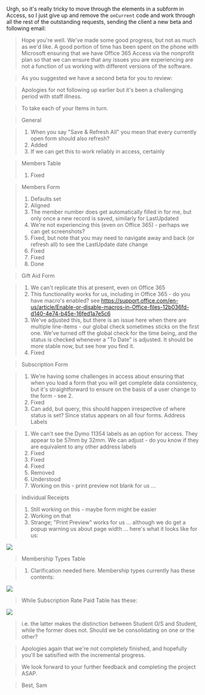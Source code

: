 Urgh, so it's really tricky to move through the elements in a subform in Access, so I just give up and remove the `onCurrent` code and work through all the rest of the outstanding requests, sending the client a new beta and following email:

> Hope you're well.  We've made some good progress, but not as much as we'd like.  A good portion of time has been spent on the phone with Microsoft ensuring that we have Office 365 Access via the nonprofit plan so that we can ensure that any issues you are experiencing are not a function of us working with different versions of the software.

> As you suggested we have a second beta for you to review:

> <DROPBOX LINK>

> Apologies for not following up earlier but it's been a challenging period with staff illness. 

> To take each of your Items in turn.

> General

> 1. When you say "Save & Refresh All" you mean that every currently open form should also refresh?
> 2. Added
> 3. If we can get this to work reliably in access, certainly

> Members Table
> 1. Fixed

> Members Form
> 1. Defaults set
> 2. Aligned
> 3. The member number does get automatically filled in for me, but only once a new record is saved, similarly for LastUpdated
> 4. We're not experiencing this (even on Office 365) - perhaps we can get screenshots?
> 5. Fixed, but note that you may need to navigate away and back (or refresh all) to see the LastUpdate date change
> 6. Fixed
> 7. Fixed
> 8. Done

> Gift Aid Form

> 1. We can't replicate this at present, even on Office 365
> 2. This functionality works for us, including in Office 365 - do you have macro's enabled? see https://support.office.com/en-us/article/Enable-or-disable-macros-in-Office-files-12b036fd-d140-4e74-b45e-16fed1a7e5c6
> 3. We've adjusted this, but there is an issue here when there are multiple line-items - our global check sometimes sticks on the first one.  We've turned off the global check for the time being, and the status is checked whenever a "To Date" is adjusted.  It should be more stable now, but see how you find it.
> 4. Fixed

> Subscription Form

> 1. We're having some challenges in access about ensuring that when you load a form that you will get complete data consistency, but it's straightforward to ensure on the basis of a user change to the form - see 2.
> 2. Fixed
> 3. Can add, but query, this should happen irrespective of where status is set?  Since status appears on all four forms.
Address Labels

> 1. We can't see the Dymo 11354 labels as an option for access.  They appear to be 57mm by 32mm.  We can adjust - do you know if they are equivalent to any other address labels
> 2. Fixed
> 3. Fixed
> 4. Fixed
> 5. Removed
> 6. Understood
> 7. Working on this - print preview not blank for us ...

> Individual Receipts
> 1. Still working on this - maybe form might be easier
> 2. Working on that
> 3. Strange; "Print Preview" works for us ... although we do get a popup warning us about page width ... here's what it looks like for us:

![](https://dl.dropbox.com/s/udg3x1bhtd6mcj8/Screenshot%202018-02-09%2020.54.27.png?dl=0)

> Membership Types Table

> 1. Clarification needed here.  Membership types currently has these contents:

![](https://dl.dropbox.com/s/id773d79px1iyh9/Screenshot%202018-02-09%2020.56.04.png?dl=0)

> While Subscription Rate Paid Table has these:

![](https://dl.dropbox.com/s/6gyxjmkoog1ebhj/Screenshot%202018-02-09%2020.56.52.png?dl=0)

> i.e. the latter makes the distinction between Student O/S and Student, while the former does not.  Should we be consolidating on one or the other?

> Apologies again that we're not completely finished, and hopefully you'll be satisified with the incremental progress.

> We look forward to your further feedback and completing the project ASAP.

> Best, Sam
